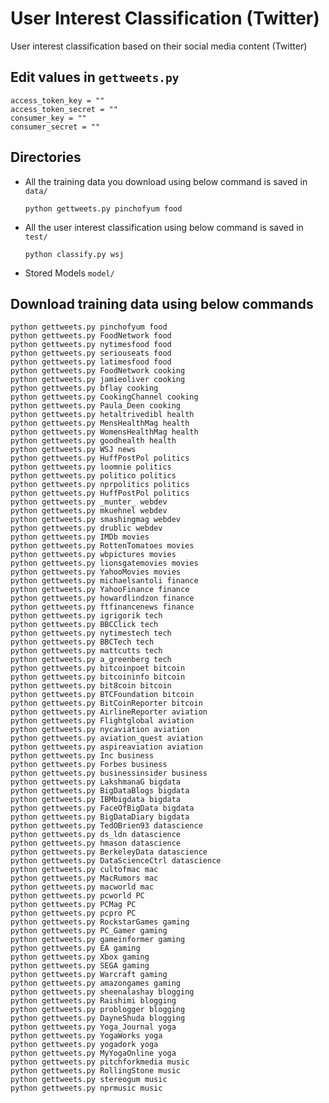 # User Interest Classification (Twitter)

User interest classification based on their social media content (Twitter)



## Edit values in `gettweets.py`

    access_token_key = ""
    access_token_secret = ""
    consumer_key = ""
    consumer_secret = ""


## Directories

* All the training data you download using below command is saved in `data/`
      
    ```python gettweets.py pinchofyum food```
    
* All the user interest classification using below command is saved in `test/`
      
    ```python classify.py wsj```

* Stored Models `model/`


## Download training data using below commands

    python gettweets.py pinchofyum food
    python gettweets.py FoodNetwork food
    python gettweets.py nytimesfood food
    python gettweets.py seriouseats food
    python gettweets.py latimesfood food
    python gettweets.py FoodNetwork cooking
    python gettweets.py jamieoliver cooking
	python gettweets.py bflay cooking
	python gettweets.py CookingChannel cooking
	python gettweets.py Paula_Deen cooking
	python gettweets.py hetaltrivedibl health
	python gettweets.py MensHealthMag health
	python gettweets.py WomensHealthMag health
	python gettweets.py goodhealth health
	python gettweets.py WSJ news
	python gettweets.py HuffPostPol politics
	python gettweets.py loomnie politics
	python gettweets.py politico politics
	python gettweets.py nprpolitics politics
	python gettweets.py HuffPostPol politics
	python gettweets.py _munter_ webdev
	python gettweets.py mkuehnel webdev
	python gettweets.py smashingmag webdev
	python gettweets.py drublic webdev
	python gettweets.py IMDb movies
	python gettweets.py RottenTomatoes movies
	python gettweets.py wbpictures movies
	python gettweets.py lionsgatemovies movies
	python gettweets.py YahooMovies movies
	python gettweets.py michaelsantoli finance
	python gettweets.py YahooFinance finance
	python gettweets.py howardlindzon finance
	python gettweets.py ftfinancenews finance
	python gettweets.py igrigorik tech
	python gettweets.py BBCClick tech
	python gettweets.py nytimestech tech
	python gettweets.py BBCTech tech
	python gettweets.py mattcutts tech
	python gettweets.py a_greenberg tech
	python gettweets.py bitcoinpoet bitcoin
	python gettweets.py bitcoininfo bitcoin
	python gettweets.py bit8coin bitcoin
	python gettweets.py BTCFoundation bitcoin
	python gettweets.py BitCoinReporter bitcoin
	python gettweets.py AirlineReporter aviation
	python gettweets.py Flightglobal aviation
	python gettweets.py nycaviation aviation
	python gettweets.py aviation_quest aviation
	python gettweets.py aspireaviation aviation 
	python gettweets.py Inc business
	python gettweets.py Forbes business
	python gettweets.py businessinsider business
	python gettweets.py LakshmanaG bigdata
	python gettweets.py BigDataBlogs bigdata
	python gettweets.py IBMbigdata bigdata
	python gettweets.py FaceOfBigData bigdata
	python gettweets.py BigDataDiary bigdata
	python gettweets.py TedOBrien93 datascience
	python gettweets.py ds_ldn datascience
	python gettweets.py hmason datascience
	python gettweets.py BerkeleyData datascience
	python gettweets.py DataScienceCtrl datascience
	python gettweets.py cultofmac mac
	python gettweets.py MacRumors mac
	python gettweets.py macworld mac
	python gettweets.py pcworld PC
	python gettweets.py PCMag PC
	python gettweets.py pcpro PC
	python gettweets.py RockstarGames gaming
	python gettweets.py PC_Gamer gaming
	python gettweets.py gameinformer gaming
	python gettweets.py EA gaming
	python gettweets.py Xbox gaming
	python gettweets.py SEGA gaming
	python gettweets.py Warcraft gaming
	python gettweets.py amazongames gaming
	python gettweets.py sheenalashay blogging
	python gettweets.py Raishimi blogging
	python gettweets.py problogger blogging
	python gettweets.py DayneShuda blogging
	python gettweets.py Yoga_Journal yoga
	python gettweets.py YogaWorks yoga
	python gettweets.py yogadork yoga
	python gettweets.py MyYogaOnline yoga	
    python gettweets.py pitchforkmedia music
    python gettweets.py RollingStone music
    python gettweets.py stereogum music
    python gettweets.py nprmusic music

